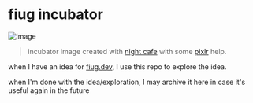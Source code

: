# fiug incubator

![image](https://user-images.githubusercontent.com/1816471/134601207-9bdf5d0d-2fec-4ae7-b4ab-13cb203cdd43.png)
> incubator image created with [night cafe](https://creator.nightcafe.studio/creation/5i8ZEDWlcAnJDs7gJJp7) with some [pixlr](https://pixlr.com/e/) help.

when I have an idea for [fiug.dev](https://fiug.dev), I use this repo to explore the idea.  

when I'm done with the idea/exploration, I may archive it here in case it's useful again in the future


